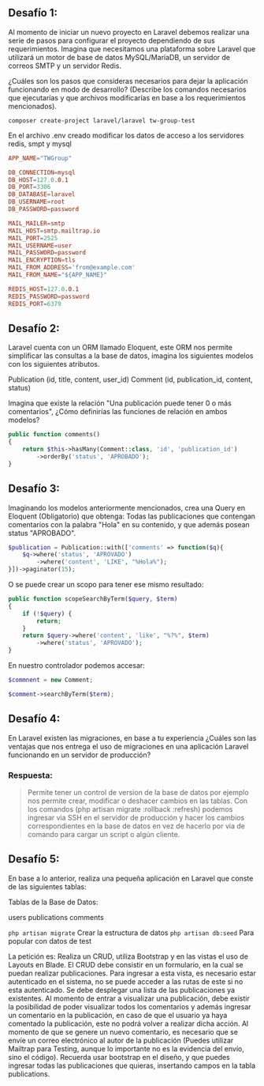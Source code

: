 ## Desafío 1:
Al momento de iniciar un nuevo proyecto en Laravel debemos realizar una serie de pasos para configurar el proyecto dependiendo de sus requerimientos. Imagina que necesitamos una plataforma sobre Laravel que utilizará un motor de base de datos MySQL/MariaDB, un servidor de correos SMTP y un servidor Redis.

¿Cuáles son los pasos que consideras necesarios para dejar la aplicación funcionando en modo de desarrollo? (Describe los comandos necesarios que ejecutarías y que archivos modificarías en base a los requerimientos mencionados).

`composer create-project laravel/laravel tw-group-test`

En el archivo .env creado modificar los datos de acceso a los servidores redis, smpt y mysql

```conf
APP_NAME="TWGroup"

DB_CONNECTION=mysql
DB_HOST=127.0.0.1
DB_PORT=3306
DB_DATABASE=laravel
DB_USERNAME=root
DB_PASSWORD=password

MAIL_MAILER=smtp
MAIL_HOST=smtp.mailtrap.io
MAIL_PORT=2525
MAIL_USERNAME=user
MAIL_PASSWORD=password
MAIL_ENCRYPTION=tls
MAIL_FROM_ADDRESS='from@example.com'
MAIL_FROM_NAME="${APP_NAME}"

REDIS_HOST=127.0.0.1
REDIS_PASSWORD=password
REDIS_PORT=6379
```

## Desafío 2:
Laravel cuenta con un ORM llamado Eloquent, este ORM nos permite simplificar las consultas a la base de datos, imagina los siguientes modelos con los siguientes atributos.

Publication (id, title, content, user_id)
Comment (id, publication_id, content, status)

Imagina que existe la relación "Una publicación puede tener 0 o más comentarios", ¿Cómo definirías las funciones de relación en ambos modelos?

```php
public function comments()
{
    return $this->hasMany(Comment::class, 'id', 'publication_id')
        ->orderBy('status', 'APROBADO');
}
```


## Desafío 3:
Imaginando los modelos anteriormente mencionados, crea una Query en Eloquent (Obligatorio) que obtenga: Todas las publicaciones que contengan comentarios con la palabra "Hola" en su contenido, y que además posean status "APROBADO".

```php
$publication = Publication::with(['comments' => function($q){
    $q->where('status', 'APROVADO')
        ->where('content', 'LIKE', "%Hola%");
}])->paginator(15);
```


O se puede crear un scopo para tener ese mismo resultado:

```php
public function scopeSearchByTerm($query, $term)
{
    if (!$query) {
        return;
    }
    return $query->where('content', 'like', "%?%", $term)
        ->where('status', 'APROVADO');
}
```

En nuestro controlador podemos accesar:
```php
$commnent = new Comment;

$comment->searchByTerm($term);

```


## Desafío 4:
En Laravel existen las migraciones, en base a tu experiencia ¿Cuáles son las ventajas que nos entrega el uso de migraciones en una aplicación Laravel funcionando en un servidor de producción?

### Respuesta:
 
>Permite tener un control de version de la base de datos por ejemplo nos permite crear, modificar o deshacer cambios en las tablas. Con los comandos (php artisan migrate :rollback :refresh) podemos ingresar via SSH en el servidor de producción y hacer los cambios correspondientes en la base de datos en vez de hacerlo por via de comando para cargar un script o algún cliente.

## Desafío 5:

En base a lo anterior, realiza una pequeña aplicación en Laravel que conste de las siguientes tablas:

Tablas de la Base de Datos:

users
publications
comments

`php artisan migrate` Crear la estructura de datos
`php artisan db:seed` Para popular con datos de test

La petición es:
Realiza un CRUD, utiliza Bootstrap y en las vistas el uso de Layouts en Blade.
El CRUD debe consistir en un formulario, en la cual se puedan realizar publicaciones.
Para ingresar a esta vista, es necesario estar autenticado en el sistema, no se puede acceder a las rutas de este si no esta autenticado.
Se debe desplegar una lista de las publicaciones ya existentes.
Al momento de entrar a visualizar una publicación, debe existir la posibilidad de poder visualizar todos los comentarios y además ingresar un comentario en la publicación, en caso de que el usuario ya haya comentado la publicación, este no podrá volver a realizar dicha acción.
Al momento de que se genere un nuevo comentario, es necesario que se envíe un correo electrónico al autor de la publicación (Puedes utilizar Mailtrap para Testing, aunque lo importante no es la evidencia del envío, sino el código).
Recuerda usar bootstrap en el diseño, y que puedes ingresar todas las publicaciones que quieras, insertando campos en la tabla publications.




